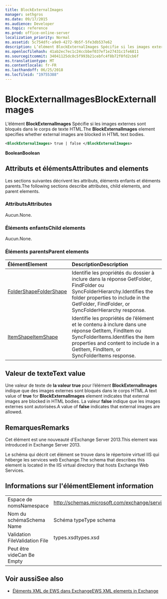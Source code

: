 ```yaml
---
title: BlockExternalImages
manager: sethgros
ms.date: 09/17/2015
ms.audience: Developer
ms.topic: reference
ms.prod: office-online-server
localization_priority: Normal
ms.assetid: 5c754dfc-a9e9-4272-9b5f-5fe3db537e62
description: L’élément BlockExternalImages Spécifie si les images externes sont bloqués dans le corps de texte HTML.
ms.openlocfilehash: 41ab2ec7ec1c24ccbbef037ef1e27431c1fe6811
ms.sourcegitcommit: 34041125dc8c5f993b21cebfc4f8b72f0fd2cb6f
ms.translationtype: MT
ms.contentlocale: fr-FR
ms.lasthandoff: 06/25/2018
ms.locfileid: "19755388"
---
```

# <a name="blockexternalimages"></a><span data-ttu-id="248d1-103">BlockExternalImages</span><span class="sxs-lookup"><span data-stu-id="248d1-103">BlockExternalImages</span></span>

<span data-ttu-id="248d1-104">L’élément **BlockExternalImages** Spécifie si les images externes sont bloqués dans le corps de texte HTML.</span><span class="sxs-lookup"><span data-stu-id="248d1-104">The **BlockExternalImages** element specifies whether external images are blocked in HTML text bodies.</span></span> 
  
```XML
<BlockExternalImages> true | false </BlockExternalImages>
```

 <span data-ttu-id="248d1-105">**Boolean**</span><span class="sxs-lookup"><span data-stu-id="248d1-105">**Boolean**</span></span>
## <a name="attributes-and-elements"></a><span data-ttu-id="248d1-106">Attributs et éléments</span><span class="sxs-lookup"><span data-stu-id="248d1-106">Attributes and elements</span></span>

<span data-ttu-id="248d1-107">Les sections suivantes décrivent les attributs, éléments enfants et éléments parents.</span><span class="sxs-lookup"><span data-stu-id="248d1-107">The following sections describe attributes, child elements, and parent elements.</span></span>
  
### <a name="attributes"></a><span data-ttu-id="248d1-108">Attributs</span><span class="sxs-lookup"><span data-stu-id="248d1-108">Attributes</span></span>

<span data-ttu-id="248d1-109">Aucun.</span><span class="sxs-lookup"><span data-stu-id="248d1-109">None.</span></span>
  
### <a name="child-elements"></a><span data-ttu-id="248d1-110">Éléments enfants</span><span class="sxs-lookup"><span data-stu-id="248d1-110">Child elements</span></span>

<span data-ttu-id="248d1-111">Aucun.</span><span class="sxs-lookup"><span data-stu-id="248d1-111">None.</span></span>
  
### <a name="parent-elements"></a><span data-ttu-id="248d1-112">Éléments parents</span><span class="sxs-lookup"><span data-stu-id="248d1-112">Parent elements</span></span>

|<span data-ttu-id="248d1-113">**Élément**</span><span class="sxs-lookup"><span data-stu-id="248d1-113">**Element**</span></span>|<span data-ttu-id="248d1-114">**Description**</span><span class="sxs-lookup"><span data-stu-id="248d1-114">**Description**</span></span>|
|:-----|:-----|
|[<span data-ttu-id="248d1-115">FolderShape</span><span class="sxs-lookup"><span data-stu-id="248d1-115">FolderShape</span></span>](foldershape.md) <br/> |<span data-ttu-id="248d1-116">Identifie les propriétés du dossier à inclure dans la réponse GetFolder, FindFolder ou SyncFolderHierarchy.</span><span class="sxs-lookup"><span data-stu-id="248d1-116">Identifies the folder properties to include in the GetFolder, FindFolder, or SyncFolderHierarchy response.</span></span>  <br/> |
|[<span data-ttu-id="248d1-117">ItemShape</span><span class="sxs-lookup"><span data-stu-id="248d1-117">ItemShape</span></span>](itemshape.md) <br/> |<span data-ttu-id="248d1-118">Identifie les propriétés de l’élément et le contenu à inclure dans une réponse GetItem, FindItem ou SyncFolderItems.</span><span class="sxs-lookup"><span data-stu-id="248d1-118">Identifies the item properties and content to include in a GetItem, FindItem, or SyncFolderItems response.</span></span>  <br/> |
   
## <a name="text-value"></a><span data-ttu-id="248d1-119">Valeur de texte</span><span class="sxs-lookup"><span data-stu-id="248d1-119">Text value</span></span>

<span data-ttu-id="248d1-120">Une valeur de texte de **la valeur true** pour l’élément **BlockExternalImages** indique que des images externes sont bloqués dans le corps HTML.</span><span class="sxs-lookup"><span data-stu-id="248d1-120">A text value of **true** for **BlockExternalImages** element indicates that external images are blocked in HTML bodies.</span></span> <span data-ttu-id="248d1-121">La valeur **false** indique que les images externes sont autorisées.</span><span class="sxs-lookup"><span data-stu-id="248d1-121">A value of **false** indicates that external images are allowed.</span></span> 
  
## <a name="remarks"></a><span data-ttu-id="248d1-122">Remarques</span><span class="sxs-lookup"><span data-stu-id="248d1-122">Remarks</span></span>

<span data-ttu-id="248d1-123">Cet élément est une nouveauté d'Exchange Server 2013.</span><span class="sxs-lookup"><span data-stu-id="248d1-123">This element was introduced in Exchange Server 2013.</span></span>
  
<span data-ttu-id="248d1-124">Le schéma qui décrit cet élément se trouve dans le répertoire virtuel IIS qui héberge les services web Exchange.</span><span class="sxs-lookup"><span data-stu-id="248d1-124">The schema that describes this element is located in the IIS virtual directory that hosts Exchange Web Services.</span></span>
  
## <a name="element-information"></a><span data-ttu-id="248d1-125">Informations sur l'élément</span><span class="sxs-lookup"><span data-stu-id="248d1-125">Element information</span></span>

|||
|:-----|:-----|
|<span data-ttu-id="248d1-126">Espace de noms</span><span class="sxs-lookup"><span data-stu-id="248d1-126">Namespace</span></span>  <br/> |http://schemas.microsoft.com/exchange/services/2006/types  <br/> |
|<span data-ttu-id="248d1-127">Nom du schéma</span><span class="sxs-lookup"><span data-stu-id="248d1-127">Schema Name</span></span>  <br/> |<span data-ttu-id="248d1-128">Schéma type</span><span class="sxs-lookup"><span data-stu-id="248d1-128">Type schema</span></span>  <br/> |
|<span data-ttu-id="248d1-129">Validation File</span><span class="sxs-lookup"><span data-stu-id="248d1-129">Validation File</span></span>  <br/> |<span data-ttu-id="248d1-130">types.xsd</span><span class="sxs-lookup"><span data-stu-id="248d1-130">types.xsd</span></span>  <br/> |
|<span data-ttu-id="248d1-131">Peut être vide</span><span class="sxs-lookup"><span data-stu-id="248d1-131">Can Be Empty</span></span>  <br/> ||
   
## <a name="see-also"></a><span data-ttu-id="248d1-132">Voir aussi</span><span class="sxs-lookup"><span data-stu-id="248d1-132">See also</span></span>



- [<span data-ttu-id="248d1-133">Éléments XML de EWS dans Exchange</span><span class="sxs-lookup"><span data-stu-id="248d1-133">EWS XML elements in Exchange</span></span>](ews-xml-elements-in-exchange.md)

